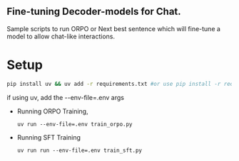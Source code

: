 ## Fine-tuning Decoder-models for Chat.


Sample scripts to run ORPO or Next best sentence which will fine-tune a model to allow chat-like interactions.


# Setup
```bash
pip install uv && uv add -r requirements.txt #or use pip install -r requirements.txt
```

if using uv, add the --env-file=.env args

- Running ORPO Training, 

    `uv run --env-file=.env train_orpo.py`

- Running SFT Training

    `uv run run --env-file=.env train_sft.py`